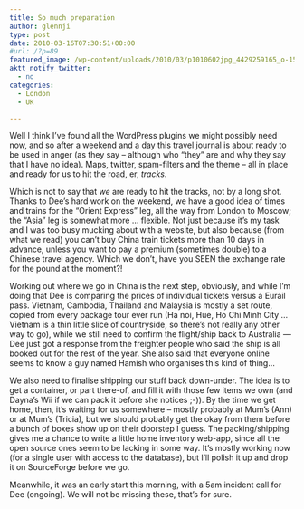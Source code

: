 ```yaml
---
title: So much preparation
author: glennji
type: post
date: 2010-03-16T07:30:51+00:00
#url: /?p=89
featured_image: /wp-content/uploads/2010/03/p1010602jpg_4429259165_o-1568x1176.jpg
aktt_notify_twitter:
  - no
categories:
  - London
  - UK

---
```

Well I think I&#8217;ve found all the WordPress plugins we might possibly need now, and so after a weekend and a day this travel journal is about ready to be used in anger (as they say &#8211; although who &#8220;they&#8221; are and why they say that I have no idea). Maps, twitter, spam-filters and the theme &#8211; all in place and ready for us to hit the road, er, _tracks_.
  
Which is not to say that _we_ are ready to hit the tracks, not by a long shot. Thanks to Dee&#8217;s hard work on the weekend, we have a good idea of times and trains for the &#8220;Orient Express&#8221; leg, all the way from London to Moscow; the &#8220;Asia&#8221; leg is somewhat more &#8230; flexible. Not just because it&#8217;s my task and I was too busy mucking about with a website, but also because (from what we read) you can&#8217;t buy China train tickets more than 10 days in advance, unless you want to pay a premium (sometimes double) to a Chinese travel agency. Which we don&#8217;t, have you SEEN the exchange rate for the pound at the moment?!
  
Working out where we go in China is the next step, obviously, and while I&#8217;m doing that Dee is comparing the prices of individual tickets versus a Eurail pass. Vietnam, Cambodia, Thailand and Malaysia is mostly a set route, copied from every package tour ever run (Ha noi, Hue, Ho Chi Minh City &#8230; Vietnam is a thin little slice of countryside, so there&#8217;s not really any other way to go), while we still need to confirm the flight/ship back to Australia &#8212; Dee just got a response from the freighter people who said the ship is all booked out for the rest of the year. She also said that everyone online seems to know a guy named Hamish who organises this kind of thing&#8230;
  
We also need to finalise shipping our stuff back down-under. The idea is to get a container, or part there-of, and fill it with those few items we own (and Dayna&#8217;s Wii if we can pack it before she notices ;-)). By the time we get home, then, it&#8217;s waiting for us somewhere &#8211; mostly probably at Mum&#8217;s (Ann) or at Mum&#8217;s (Tricia), but we should probably get the okay from them before a bunch of boxes show up on their doorstep I guess. The packing/shipping gives me a chance to write a little home inventory web-app, since all the open source ones seem to be lacking in some way. It&#8217;s mostly working now (for a single user with access to the database), but I&#8217;ll polish it up and drop it on SourceForge before we go.
  
Meanwhile, it was an early start this morning, with a 5am incident call for Dee (ongoing). We will not be missing these, that&#8217;s for sure.
